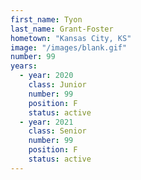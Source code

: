 ```yaml
---
first_name: Tyon
last_name: Grant-Foster
hometown: "Kansas City, KS"
image: "/images/blank.gif"
number: 99
years:
  - year: 2020
    class: Junior
    number: 99
    position: F
    status: active
  - year: 2021
    class: Senior
    number: 99
    position: F
    status: active
---
```

